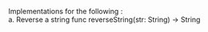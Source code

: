 Implementations for the following :<br>
a. Reverse a string func reverseString(str: String) -> String
